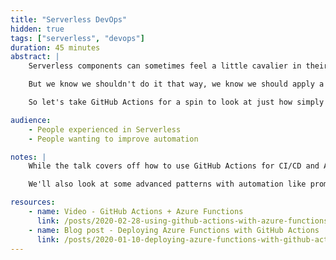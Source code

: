 ```yaml
---
title: "Serverless DevOps"
hidden: true
tags: ["serverless", "devops"]
duration: 45 minutes
abstract: |
    Serverless components can sometimes feel a little cavalier in their creation, a single script file and little-to-no dependencies, so it can be quite tempting to just deploy them through a "right click -> publish" model.

    But we know we shouldn't do it that way, we know we should apply a proper DevOps model with Continuous Integration and Continuous Deployment.

    So let's take GitHub Actions for a spin to look at just how simply we can add CI/CD to our repository and get our components deployed into the cloud. We'll have a look at how we can do things like release promotion across environments, securely manage the credentials our app needs to ensure we are doing safe, secure and repeatable deployments.

audience:
    - People experienced in Serverless
    - People wanting to improve automation

notes: |
    While the talk covers off how to use GitHub Actions for CI/CD and Azure as the deployment target, the concepts will be described in a generalised fashion so that you could swap out the products for others that a person is using.

    We'll also look at some advanced patterns with automation like promoting across environment through approval.

resources:
    - name: Video - GitHub Actions + Azure Functions
      link: /posts/2020-02-28-using-github-actions-with-azure-functions
    - name: Blog post - Deploying Azure Functions with GitHub Actions
      link: /posts/2020-01-10-deploying-azure-functions-with-github-actions
---
```

